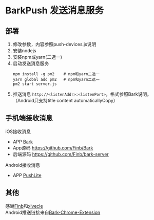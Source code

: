 # BarkPush 发送消息服务
## 部署
1. 修改参数，内容参照push-devices.js说明
2. 安装nodejs
3. 安装npm或yarn(二选一)
4. 启动发送消息服务
   ```
   npm install -g pm2    # npm和yarn二选一
   yarn global add pm2   # npm和yarn二选一
   pm2 start server.js
   ```
5. 推送消息 `http://<listenAddr>:<listenPort>`，格式参照Bark说明。（Android只支持title content automaticallyCopy）

## 手机端接收消息
iOS接收消息
- APP [Bark](https://itunes.apple.com/app/bark-customed-notifications/id1403753865)
- App源码 https://github.com/Finb/Bark
- 后端源码 https://github.com/Finb/bark-server

Android接收消息
- APP [PushLite](https://github.com/xlvecle/PushLite)

## 其他
感谢[Finb](https://github.com/Finb)和[xlvecle](https://github.com/xlvecle)<br>
Android推送链接来自[Bark-Chrome-Extension](https://github.com/xlvecle/Bark-Chrome-Extension)